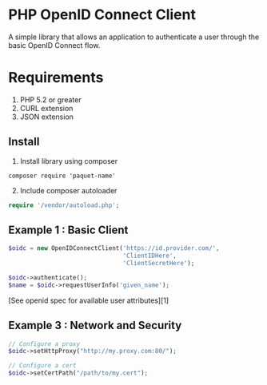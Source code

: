 PHP OpenID Connect Client
========================
A simple library that allows an application to authenticate a user through the basic OpenID Connect flow.

# Requirements #
 1. PHP 5.2 or greater
 2. CURL extension
 3. JSON extension

## Install ##
 1. Install library using composer
```
composer require 'paquet-name'
```
 2. Include composer autoloader
```php
require '/vendor/autoload.php';
```

## Example 1 : Basic Client ##

```php
$oidc = new OpenIDConnectClient('https://id.provider.com/',
                                'ClientIDHere',
                                'ClientSecretHere');

$oidc->authenticate();
$name = $oidc->requestUserInfo('given_name');

```

[See openid spec for available user attributes][1]

## Example 3 : Network and Security ##
```php
// Configure a proxy
$oidc->setHttpProxy("http://my.proxy.com:80/");

// Configure a cert
$oidc->setCertPath("/path/to/my.cert");
```
